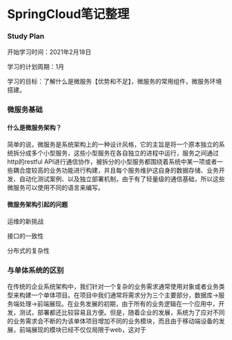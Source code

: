 # 		SpringCloud笔记整理

### Study Plan

开始学习时间：2021年2月18日

学习的计划周期：1月

学习的目标：了解什么是微服务【优势和不足】，微服务的常用组件，微服务环境搭建。

### 微服务基础

#### 什么是微服务架构？

简单的说，微服务是系统架构上的一种设计风格，它的主旨是将一个原本独立的系统拆分成多个小型服务，这些小型服务在各自独立的进程中运行，服务之间通过http的restful API进行通信协作，被拆分的小型服务都围绕着系统中某一项或者一些耦合度较高的业务功能进行构建，并且每个服务维护这自身的数据存储、业务开发、自动化测试案例、以及独立部署机制，由于有了轻量级的通信基础，所以这些微服务可以使用不同的语言来编写。

#### 微服务架构引起的问题

运维的新挑战

接口的一致性

分布式的复杂性

### 与单体系统的区别

在传统的企业系统架构中，我们针对一个复杂的业务需求通常使用对象或者业务类型来构建一个单体项目。在项目中我们通常将需求分为三个主要部分，数据库->服务端处理->前端展现。在业务发展的初期，由于所有的业务逻辑在一个应用中，开发，测试，部署都还比较容易且方便。但是，随着企业的发展，系统为了应对不同的业务需求会不断的为该单体项目增加不同的业务模块，而且由于移动端设备的发展，前端展现的模块已经不仅仅局限于web，这对于







